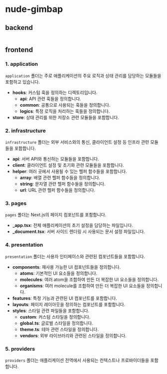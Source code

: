 # nude-gimbap

## backend

```bash

```

## frontend

### 1. application
`application` 폴더는 주로 애플리케이션의 주요 로직과 상태 관리를 담당하는 모듈들을 포함하고 있습니다.

- **hooks**: 커스텀 훅을 정의하는 디렉토리입니다.
  - **api**: API 관련 훅들을 정의합니다.
  - **common**: 공통으로 사용되는 훅들을 정의합니다.
  - **logics**: 특정 로직을 처리하는 훅들을 정의합니다.
- **store**: 상태 관리를 위한 저장소 관련 모듈들을 포함합니다.

### 2. infrastructure
`infrastructure` 폴더는 외부 서비스와의 통신, 클라이언트 설정 등 인프라 관련 모듈들을 포함합니다.

- **api**: 서버 API와 통신하는 모듈들을 포함합니다.
- **client**: 클라이언트 설정 및 초기화 관련 모듈들을 포함합니다.
- **helper**: 여러 곳에서 사용될 수 있는 헬퍼 함수들을 포함합니다.
  - **array**: 배열 관련 헬퍼 함수들을 정의합니다.
  - **string**: 문자열 관련 헬퍼 함수들을 정의합니다.
  - **url**: URL 관련 헬퍼 함수들을 정의합니다.

### 3. pages
`pages` 폴더는 Next.js의 페이지 컴포넌트를 포함합니다.

- **_app.tsx**: 전체 애플리케이션의 초기 설정을 담당하는 파일입니다.
- **_document.tsx**: 서버 사이드 렌더링 시 사용되는 문서 설정 파일입니다.

### 4. presentation
`presentation` 폴더는 사용자 인터페이스와 관련된 컴포넌트들을 포함합니다.

- **components**: 재사용 가능한 UI 컴포넌트들을 정의합니다.
  - **atoms**: 기본적인 UI 요소들을 정의합니다.
  - **molecules**: 여러 atom을 조합하여 만든 더 복잡한 UI 요소들을 정의합니다.
  - **organisms**: 여러 molecule를 조합하여 만든 더 복잡한 UI 요소들을 정의합니다.
- **features**: 특정 기능과 관련된 UI 컴포넌트를 포함합니다.
- **layouts**: 페이지 레이아웃을 정의하는 컴포넌트를 포함합니다.
- **styles**: 스타일 관련 파일들을 포함합니다.
  - **custom**: 커스텀 스타일을 정의합니다.
  - **global.ts**: 글로벌 스타일을 정의합니다.
  - **theme.ts**: 테마 관련 스타일을 정의합니다.
  - **vendors**: 외부 라이브러리와 관련된 스타일을 정의합니다.

### 5. providers
`providers` 폴더는 애플리케이션 전역에서 사용되는 컨텍스트나 프로바이더들을 포함합니다.
